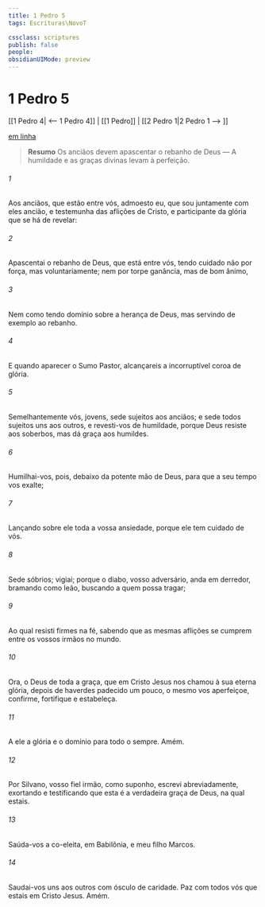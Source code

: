 ```yaml
---
title: 1 Pedro 5
tags: Escrituras\NovoT

cssclass: scriptures
publish: false
people:
obsidianUIMode: preview
---
```


# 1 Pedro 5
[[1 Pedro 4| <-- 1 Pedro 4]] | [[1 Pedro]] | [[2 Pedro 1|2 Pedro 1 --> ]]

[em linha](https://churchofjesuschrist.org/study/scriptures/nt/1-pet/5?lang=por)

> __Resumo__
Os anciãos devem apascentar o rebanho de Deus — A humildade e as graças divinas levam à perfeição.

###### 1 
Aos anciãos, que estão entre vós, admoesto eu, que sou juntamente com eles ancião, e testemunha das aflições de Cristo, e participante da glória que se há de revelar:

###### 2 
Apascentai o rebanho de Deus, que está entre vós, tendo cuidado  não por força, mas voluntariamente; nem por torpe ganância, mas de bom ânimo,

###### 3 
Nem como tendo domínio sobre a herança de Deus, mas servindo de exemplo ao rebanho.

###### 4 
E quando aparecer o Sumo Pastor, alcançareis a incorruptível coroa de glória.

###### 5 
Semelhantemente vós, jovens, sede sujeitos aos anciãos; e sede todos sujeitos uns aos outros, e revesti-vos de humildade, porque Deus resiste aos soberbos, mas dá graça aos humildes.

###### 6 
Humilhai-vos, pois, debaixo da potente mão de Deus, para que a seu tempo vos exalte;

###### 7 
Lançando sobre ele toda a vossa ansiedade, porque ele tem cuidado de vós.

###### 8 
Sede sóbrios; vigiai; porque o diabo, vosso adversário, anda em derredor, bramando como leão, buscando a quem possa tragar;

###### 9 
Ao qual resisti firmes na fé, sabendo que as mesmas aflições se cumprem entre os vossos irmãos no mundo.

###### 10 
Ora, o Deus de toda a graça, que em Cristo Jesus nos chamou à sua eterna glória, depois de haverdes padecido um pouco, o mesmo vos aperfeiçoe, confirme, fortifique e estabeleça.

###### 11 
A ele  a glória e o domínio para todo o sempre. Amém.

###### 12 
Por Silvano, vosso fiel irmão, como suponho, escrevi abreviadamente, exortando e testificando que esta é a verdadeira graça de Deus, na qual estais.

###### 13 
Saúda-vos a  co-eleita,  em Babilônia, e meu filho Marcos.

###### 14 
Saudai-vos uns aos outros com ósculo de caridade. Paz  com todos vós que estais em Cristo Jesus. Amém.

